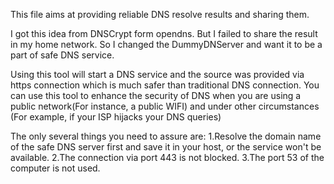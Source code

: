 This file aims at providing reliable DNS resolve results and sharing them.

I got this idea from DNSCrypt form opendns. But I failed to share the result in my home network. So I changed the DummyDNServer and want it to be a part of safe DNS service.

Using this tool will start a DNS service and the source was provided via https connection which is much safer than traditional DNS connection.
You can use this tool to enhance the security of DNS when you are using a public network(For instance, a public WIFI) and under other circumstances (For example, if your ISP hijacks your DNS queries)

The only several things you need to assure are:
1.Resolve the domain name of the safe DNS server first and save it in your host, or the service won't be available.
2.The connection via port 443 is not blocked.
3.The port 53 of the computer is not used.
